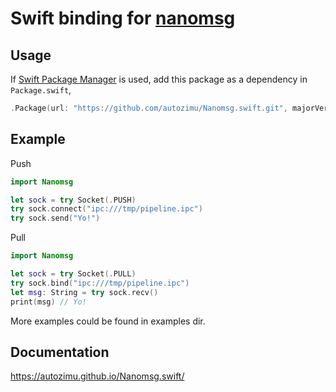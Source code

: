 # Swift binding for [nanomsg](http://nanomsg.org/)

## Usage

If [Swift Package Manager](https://github.com/apple/swift-package-manager) is
used, add this package as a dependency in `Package.swift`,

```swift
.Package(url: "https://github.com/autozimu/Nanomsg.swift.git", majorVersion: 0)
```

## Example

Push
```swift
import Nanomsg

let sock = try Socket(.PUSH)
try sock.connect("ipc:///tmp/pipeline.ipc")
try sock.send("Yo!")
```

Pull

```swift
import Nanomsg

let sock = try Socket(.PULL)
try sock.bind("ipc:///tmp/pipeline.ipc")
let msg: String = try sock.recv()
print(msg) // Yo!
```

More examples could be found in examples dir.

## Documentation

<https://autozimu.github.io/Nanomsg.swift/>
